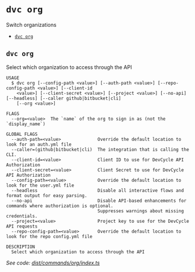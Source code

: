 `dvc org`
=========

Switch organizations

* [`dvc org`](#dvc-org)

## `dvc org`

Select which organization to access through the API

```
USAGE
  $ dvc org [--config-path <value>] [--auth-path <value>] [--repo-config-path <value>] [--client-id
    <value>] [--client-secret <value>] [--project <value>] [--no-api] [--headless] [--caller github|bitbucket|cli]
    [--org <value>]

FLAGS
  --org=<value>  The `name` of the org to sign in as (not the `display_name`)

GLOBAL FLAGS
  --auth-path=<value>              Override the default location to look for an auth.yml file
  --caller=(github|bitbucket|cli)  The integration that is calling the CLI.
  --client-id=<value>              Client ID to use for DevCycle API Authorization
  --client-secret=<value>          Client Secret to use for DevCycle API Authorization
  --config-path=<value>            Override the default location to look for the user.yml file
  --headless                       Disable all interactive flows and format output for easy parsing.
  --no-api                         Disable API-based enhancements for commands where authorization is optional.
                                   Suppresses warnings about missing credentials.
  --project=<value>                Project key to use for the DevCycle API requests
  --repo-config-path=<value>       Override the default location to look for the repo config.yml file

DESCRIPTION
  Select which organization to access through the API
```

_See code: [dist/commands/org/index.ts](https://github.com/DevCycleHQ/cli/blob/v4.2.9/dist/commands/org/index.ts)_
